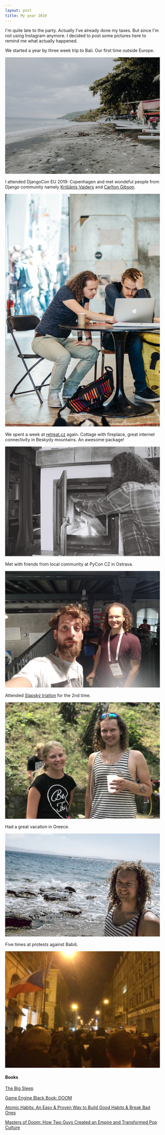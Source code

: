 ```yaml
---
layout: post
title: My year 2019
---
```


I'm quite late to the party. Actually I've already done my taxes. But since I'm not using Instagram anymore. I decided to post some pictures here to remind me what actually happened.

We started a year by three week trip to Bali. Our first time outside Europe.

<p class="post__image-center"><img src="/public/2019-review/bali.jpg" alt="" class="post__image"></p>

I attended DjangoCon EU 2019: Copenhagen and met wondeful people from Django community namely [Krišjānis Vaiders](https://twitter.com/K_Vaiders) and [Carlton Gibson](https://twitter.com/carltongibson).

<p class="post__image-center"><img src="/public/2019-review/djangocon_cph.jpg" alt="" class="post__image"></p>

We spent a week at [retreat.cz](http://www.retreat.cz/) again. Cottage with fireplace, great internet connectivity in Beskydy mountains. An awesome package!

<p class="post__image-center"><img src="/public/2019-review/retreat.jpg" alt="" class="post__image"></p>

Met with friends from local community at PyCon CZ in Ostrava.

<p class="post__image-center"><img src="/public/2019-review/pycon.jpg" alt="" class="post__image"></p>

Attended [Slapský triatlon](https://www.strava.com/activities/2566668380) for the 2nd time.

<p class="post__image-center"><img src="/public/2019-review/slapy.jpg" alt="" class="post__image"></p>

Had a great vacation in Greece.

<p class="post__image-center"><img src="/public/2019-review/greece.jpg" alt="" class="post__image"></p>

Five times at protests against Babiš.

<p class="post__image-center"><img src="/public/2019-review/pochod.jpg" alt="" class="post__image"></p>

#### Books

[The Big Sleep](https://www.goodreads.com/book/show/2052.The_Big_Sleep)

[Game Engine Black Book: DOOM](http://fabiensanglard.net/gebbdoom/)

[Atomic Habits: An Easy & Proven Way to Build Good Habits & Break Bad Ones](https://jamesclear.com/atomic-habits)

[Masters of Doom: How Two Guys Created an Empire and Transformed Pop Culture](https://www.goodreads.com/book/show/222146.Masters_of_Doom)
